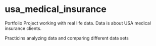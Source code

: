 # usa_medical_insurance

Portfolio Project working with real life data. Data is about USA medical insurance clients. 

Practicins analyzing data and comparing different data sets
